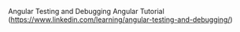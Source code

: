 Angular Testing and Debugging
Angular Tutorial (https://www.linkedin.com/learning/angular-testing-and-debugging/)
